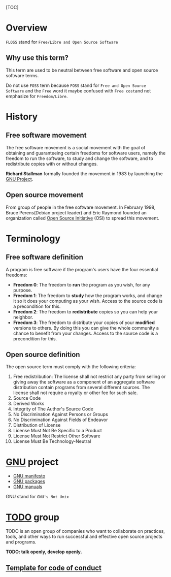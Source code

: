 [TOC]

# Overview
`FLOSS` stand for `Free/Libre and Open Source Software`

## Why use this term?
This term are used to be neutral between free software and open source software terms.

Do not use `FOSS` term because `FOSS` stand for `Free and Open Source Software` and the `Free` word it maybe confused with `Free cost`and not emphasize for `Freedom/Libre`.

# History
## Free software movement
The free software movement is a social movement with the goal of obtaining and guaranteeing certain freedoms for software users, namely the freedom to run the software, to study and change the software, and to redistribute copies with or without changes.

**Richard Stallman** formally founded the movement in 1983 by launching the [GNU Project](#gnu-project).

## Open source movement
From group of people in the free software movement. In February 1998, Bruce Perens(Debian project leader) and Eric Raymond founded an organization called [Open Source Initiative](http://opensource.org/) (OSI) to spread this movement.

# Terminology
## Free software definition
A program is free software if the program's users have the four essential freedoms:
- **Freedom 0**: The freedom to **run** the program as you wish, for any purpose.
- **Freedom 1**: The freedom to **study** how the program works, and change it so it does your computing as your wish. Access to the source code is a precondition for this.
- **Freedom 2**: The freedom to **redistribute** copies so you can help your neighbor.
- **Freedom 3**: The freedom to distribute your copies of your **modified** versions to others. By doing this you can give the whole community a chance to benefit from your changes. Access to the source code is a precondition for this.

## Open source definition
The open source term must comply with the following criteria:
1. Free redistribution: The license shall not restrict any party from selling or giving away the software as a component of an aggregate software distribution contain programs from several different sources. The license shall not require a royalty or other fee for such sale.
2. Source Code
3. Derived Works
4. Integrity of The Author's Source Code
5. No Discrimination Against Persons or Groups
6. No Discrimination Against Fields of Endeavor
7. Distribution of License
8. License Must Not Be Specific to a Product
9. License Must Not Restrict Other Software
10. License Must Be Technology-Neutral

# [GNU](http://www.gnu.org/) project
- [GNU manifesto](http://www.gnu.org/gnu/manifesto.html)
- [GNU packages](http://www.gnu.org/manual/blurbs.html)
- [GNU manuals](http://www.gnu.org/manual/manual.html)

GNU stand for `GNU's Not Unix`


# [TODO](http://todogroup.org/) group
TODO is an open group of companies who want to collaborate on practices, tools, and other ways to run successful and effective open source projects and programs.

**TODO: talk openly, develop openly.**

## [Template for code of conduct](http://todogroup.org/opencodeofconduct/)


